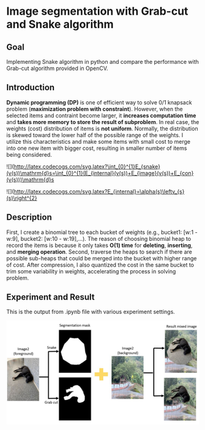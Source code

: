  <h1 align="left">Image segmentation with Grab-cut and Snake algorithm </h1>
<h2 align="center"> 
  
  ## Goal
Implementing Snake algorithm in python and compare the performance with Grab-cut algorithm provided in OpenCV.
 
  ## Introduction
  
**Dynamic programming (DP)** is one of efficient way to solve 0/1 knapsack problem (**maximization problem with constraint**). However, when the selected items and contraint become larger, it **increases computation time** and **takes more memory to store the result of subproblem**. In real case, the weights (cost) distribution of items is **not uniform**. Normally, the distribution is skewed toward the lower half of the possible range of the weights. I utilize this characteristics and make some items with small cost to merge into one new item with bigger cost, resulting in smaller number of items being considered.

 ![](http://latex.codecogs.com/svg.latex?\int_{0}^{1}E_{snake}(v(s))\mathrm{d}s=\int_{0}^{1}(E_{internal}(v(s))+E_{image}(v(s))+E_{con}(v(s)))\mathrm{d}s
 
 ![](http://latex.codecogs.com/svg.latex?E_{internal}=\alpha(s)\leftv_{s}(s)\right^{2}
  
  
  ## Description
First, I create a binomial tree to each bucket of weights (e.g., bucket1: [w:1 - w:9], bucket2: [w:10 - w:19],...). The reason of choosing binomial heap to record the items is because it only takes **O(1) time** for **deleting**, **inserting**, and **merging operation**. Second, traverse the heaps to search if there are possible sub-heaps that could be merged into the bucket with higher range of cost. After compression, I also quantized the cost in the same bucket to trim some variability in weights, accelerating the process in solving problem.
 
## Experiment and Result

This is the output from .ipynb file with various experiment settings.
<p align="center">
 <img src=https://github.com/ychuang1234/image-segmentation-with-grab-cut-and-snake-algorithm/blob/5a57fe4ae9e521f14e831821d398cf6ce723df8e/procedure.JPG " height="80%">
 </p>
